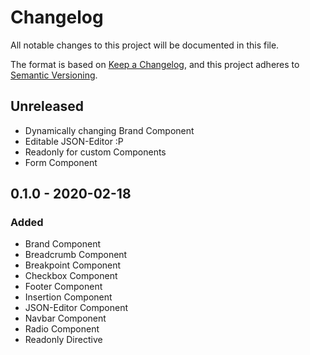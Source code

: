# Changelog
All notable changes to this project will be documented in this file.

The format is based on [Keep a Changelog](https://keepachangelog.com/en/1.0.0/),
and this project adheres to [Semantic Versioning](https://semver.org/spec/v2.0.0.html).

## Unreleased

- Dynamically changing Brand Component
- Editable JSON-Editor :P
- Readonly for custom Components
- Form Component

## 0.1.0 - 2020-02-18
### Added

- Brand Component
- Breadcrumb Component
- Breakpoint Component
- Checkbox Component
- Footer Component
- Insertion Component
- JSON-Editor Component
- Navbar Component
- Radio Component
- Readonly Directive
